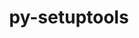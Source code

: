 ---
title: "py-setuptools"
layout: cache
categories: [package, develop-2024-05-19]
meta: {"versions": ["46.1.3", "59.4.0", "63.4.3", "69.2.0"], "compilers": ["apple-clang@=15.0.0", "cce@=15.0.1", "gcc@=10.2.1", "gcc@=11.1.0", "gcc@=11.4.0", "gcc@=12.3.0", "gcc@=7.3.1", "gcc@=7.5.0", "gcc@=9.4.0", "oneapi@=2024.0.0"], "oss": ["amzn2", "centos7", "rhel8", "ubuntu18.04", "ubuntu20.04", "ubuntu22.04", "ventura"], "platforms": ["darwin", "linux"], "targets": ["aarch64", "neoverse_n1", "neoverse_v1", "neoverse_v2", "ppc64le", "x86_64_v3", "zen4"], "stacks": ["aws-isc", "aws-isc-aarch64", "build_systems", "data-vis-sdk", "developer-tools", "developer-tools-manylinux2014", "e4s", "e4s-cray-rhel", "e4s-neoverse-v2", "e4s-neoverse_v1", "e4s-oneapi", "e4s-power", "e4s-rocm-external", "ml-darwin-aarch64-mps", "ml-linux-x86_64-cpu", "ml-linux-x86_64-cuda", "radiuss", "root", "tutorial"], "num_specs": 45, "num_specs_by_stack": {"ml-darwin-aarch64-mps": 2, "root": 45, "aws-isc-aarch64": 2, "aws-isc": 1, "developer-tools-manylinux2014": 1, "e4s-cray-rhel": 2, "data-vis-sdk": 3, "e4s-power": 4, "build_systems": 1, "radiuss": 5, "developer-tools": 1, "e4s-neoverse_v1": 4, "e4s-neoverse-v2": 4, "e4s": 8, "ml-linux-x86_64-cuda": 3, "e4s-rocm-external": 1, "ml-linux-x86_64-cpu": 3, "tutorial": 2, "e4s-oneapi": 4}}
spec_details: [{"hash": "ckb6mkp24a6wmorppmfpwymq6wc7utdo", "compiler": "apple-clang@=15.0.0", "versions": ["69.2.0"], "os": "ventura", "platform": "darwin", "target": "aarch64", "variants": ["build_system=generic"], "stacks": ["ml-darwin-aarch64-mps", "root"], "size": "-", "tarball": "https://binaries.spack.io/releases/develop-2024-05-19/build_cache/darwin-ventura-aarch64/apple-clang-15.0.0/py-setuptools-69.2.0/darwin-ventura-aarch64-apple-clang-15.0.0-py-setuptools-69.2.0-ckb6mkp24a6wmorppmfpwymq6wc7utdo.spack"}, {"hash": "7tzyqu2ymi5rpru7j6sqfgjjgpvg4wvm", "compiler": "apple-clang@=15.0.0", "versions": ["69.2.0"], "os": "ventura", "platform": "darwin", "target": "aarch64", "variants": ["build_system=generic"], "stacks": ["ml-darwin-aarch64-mps", "root"], "size": "-", "tarball": "https://binaries.spack.io/releases/develop-2024-05-19/build_cache/darwin-ventura-aarch64/apple-clang-15.0.0/py-setuptools-69.2.0/darwin-ventura-aarch64-apple-clang-15.0.0-py-setuptools-69.2.0-7tzyqu2ymi5rpru7j6sqfgjjgpvg4wvm.spack"}, {"hash": "opwlfoxanzcjbiq4l3q7kc6l6iwy5sh6", "compiler": "gcc@=7.3.1", "versions": ["69.2.0"], "os": "amzn2", "platform": "linux", "target": "aarch64", "variants": ["build_system=generic"], "stacks": ["root", "aws-isc-aarch64"], "size": "-", "tarball": "https://binaries.spack.io/releases/develop-2024-05-19/build_cache/linux-amzn2-aarch64/gcc-7.3.1/py-setuptools-69.2.0/linux-amzn2-aarch64-gcc-7.3.1-py-setuptools-69.2.0-opwlfoxanzcjbiq4l3q7kc6l6iwy5sh6.spack"}, {"hash": "aki55mmz367cg3pu2ka7ffgzcrdd2j3x", "compiler": "gcc@=7.3.1", "versions": ["69.2.0"], "os": "amzn2", "platform": "linux", "target": "neoverse_n1", "variants": ["build_system=generic"], "stacks": ["root", "aws-isc-aarch64"], "size": "-", "tarball": "https://binaries.spack.io/releases/develop-2024-05-19/build_cache/linux-amzn2-neoverse_n1/gcc-7.3.1/py-setuptools-69.2.0/linux-amzn2-neoverse_n1-gcc-7.3.1-py-setuptools-69.2.0-aki55mmz367cg3pu2ka7ffgzcrdd2j3x.spack"}, {"hash": "uddaxvo5f6rhrp4roo6zi42cneb263in", "compiler": "gcc@=7.3.1", "versions": ["69.2.0"], "os": "amzn2", "platform": "linux", "target": "x86_64_v3", "variants": ["build_system=generic"], "stacks": ["root", "aws-isc"], "size": "-", "tarball": "https://binaries.spack.io/releases/develop-2024-05-19/build_cache/linux-amzn2-x86_64_v3/gcc-7.3.1/py-setuptools-69.2.0/linux-amzn2-x86_64_v3-gcc-7.3.1-py-setuptools-69.2.0-uddaxvo5f6rhrp4roo6zi42cneb263in.spack"}, {"hash": "yyuoat6s6pcpqjo46srytmpz3qaveaxz", "compiler": "gcc@=10.2.1", "versions": ["69.2.0"], "os": "centos7", "platform": "linux", "target": "x86_64_v3", "variants": ["build_system=generic"], "stacks": ["root", "developer-tools-manylinux2014"], "size": "-", "tarball": "https://binaries.spack.io/releases/develop-2024-05-19/build_cache/linux-centos7-x86_64_v3/gcc-10.2.1/py-setuptools-69.2.0/linux-centos7-x86_64_v3-gcc-10.2.1-py-setuptools-69.2.0-yyuoat6s6pcpqjo46srytmpz3qaveaxz.spack"}, {"hash": "schpp2o74t7uaqhhukrie5cgyjnkomra", "compiler": "cce@=15.0.1", "versions": ["69.2.0"], "os": "rhel8", "platform": "linux", "target": "zen4", "variants": ["build_system=generic"], "stacks": ["root", "e4s-cray-rhel"], "size": "-", "tarball": "https://binaries.spack.io/releases/develop-2024-05-19/build_cache/linux-rhel8-zen4/cce-15.0.1/py-setuptools-69.2.0/linux-rhel8-zen4-cce-15.0.1-py-setuptools-69.2.0-schpp2o74t7uaqhhukrie5cgyjnkomra.spack"}, {"hash": "u4c6yftqxuszkq5hjrnxxglz2ckpjpce", "compiler": "gcc@=11.1.0", "versions": ["69.2.0"], "os": "ubuntu20.04", "platform": "linux", "target": "x86_64_v3", "variants": ["build_system=generic"], "stacks": ["root", "data-vis-sdk"], "size": "-", "tarball": "https://binaries.spack.io/releases/develop-2024-05-19/build_cache/linux-ubuntu20.04-x86_64_v3/gcc-11.1.0/py-setuptools-69.2.0/linux-ubuntu20.04-x86_64_v3-gcc-11.1.0-py-setuptools-69.2.0-u4c6yftqxuszkq5hjrnxxglz2ckpjpce.spack"}, {"hash": "gsyhlqkuexwkbchtulik7uiflbt7n4tq", "compiler": "gcc@=11.1.0", "versions": ["69.2.0"], "os": "ubuntu20.04", "platform": "linux", "target": "x86_64_v3", "variants": ["build_system=generic"], "stacks": ["root", "data-vis-sdk"], "size": "-", "tarball": "https://binaries.spack.io/releases/develop-2024-05-19/build_cache/linux-ubuntu20.04-x86_64_v3/gcc-11.1.0/py-setuptools-69.2.0/linux-ubuntu20.04-x86_64_v3-gcc-11.1.0-py-setuptools-69.2.0-gsyhlqkuexwkbchtulik7uiflbt7n4tq.spack"}, {"hash": "gr5j4m57ivwdsxrf3cuxv4v64lblkfkq", "compiler": "cce@=15.0.1", "versions": ["69.2.0"], "os": "rhel8", "platform": "linux", "target": "zen4", "variants": ["build_system=generic"], "stacks": ["root", "e4s-cray-rhel"], "size": "-", "tarball": "https://binaries.spack.io/releases/develop-2024-05-19/build_cache/linux-rhel8-zen4/cce-15.0.1/py-setuptools-69.2.0/linux-rhel8-zen4-cce-15.0.1-py-setuptools-69.2.0-gr5j4m57ivwdsxrf3cuxv4v64lblkfkq.spack"}, {"hash": "qy3fal3pnp4ukeeg3n3x3gr5lehi4dah", "compiler": "gcc@=9.4.0", "versions": ["69.2.0"], "os": "ubuntu20.04", "platform": "linux", "target": "ppc64le", "variants": ["build_system=generic"], "stacks": ["root", "e4s-power"], "size": "-", "tarball": "https://binaries.spack.io/releases/develop-2024-05-19/build_cache/linux-ubuntu20.04-ppc64le/gcc-9.4.0/py-setuptools-69.2.0/linux-ubuntu20.04-ppc64le-gcc-9.4.0-py-setuptools-69.2.0-qy3fal3pnp4ukeeg3n3x3gr5lehi4dah.spack"}, {"hash": "hfqr4t5w7ehyvfuikjl4yrs3djmh56x7", "compiler": "gcc@=7.5.0", "versions": ["69.2.0"], "os": "ubuntu18.04", "platform": "linux", "target": "x86_64_v3", "variants": ["build_system=generic"], "stacks": ["build_systems", "root", "radiuss"], "size": "-", "tarball": "https://binaries.spack.io/releases/develop-2024-05-19/build_cache/linux-ubuntu18.04-x86_64_v3/gcc-7.5.0/py-setuptools-69.2.0/linux-ubuntu18.04-x86_64_v3-gcc-7.5.0-py-setuptools-69.2.0-hfqr4t5w7ehyvfuikjl4yrs3djmh56x7.spack"}, {"hash": "lzjaycpfjchvgqqlnufyt7fllohipw7i", "compiler": "gcc@=7.5.0", "versions": ["69.2.0"], "os": "ubuntu18.04", "platform": "linux", "target": "x86_64_v3", "variants": ["build_system=generic"], "stacks": ["root", "radiuss"], "size": "-", "tarball": "https://binaries.spack.io/releases/develop-2024-05-19/build_cache/linux-ubuntu18.04-x86_64_v3/gcc-7.5.0/py-setuptools-69.2.0/linux-ubuntu18.04-x86_64_v3-gcc-7.5.0-py-setuptools-69.2.0-lzjaycpfjchvgqqlnufyt7fllohipw7i.spack"}, {"hash": "tj723374cx6z6ihtx2uwh7mggazilcd4", "compiler": "gcc@=7.5.0", "versions": ["63.4.3"], "os": "ubuntu18.04", "platform": "linux", "target": "x86_64_v3", "variants": ["build_system=generic"], "stacks": ["root", "radiuss"], "size": "-", "tarball": "https://binaries.spack.io/releases/develop-2024-05-19/build_cache/linux-ubuntu18.04-x86_64_v3/gcc-7.5.0/py-setuptools-63.4.3/linux-ubuntu18.04-x86_64_v3-gcc-7.5.0-py-setuptools-63.4.3-tj723374cx6z6ihtx2uwh7mggazilcd4.spack"}, {"hash": "y6tjw4zteumnsaoud6x4gnbjo3y372hc", "compiler": "gcc@=7.5.0", "versions": ["69.2.0"], "os": "ubuntu18.04", "platform": "linux", "target": "x86_64_v3", "variants": ["build_system=generic"], "stacks": ["developer-tools", "root"], "size": "-", "tarball": "https://binaries.spack.io/releases/develop-2024-05-19/build_cache/linux-ubuntu18.04-x86_64_v3/gcc-7.5.0/py-setuptools-69.2.0/linux-ubuntu18.04-x86_64_v3-gcc-7.5.0-py-setuptools-69.2.0-y6tjw4zteumnsaoud6x4gnbjo3y372hc.spack"}, {"hash": "tgod6skpfdf63k445uh3neqhbah5c4a5", "compiler": "gcc@=7.5.0", "versions": ["69.2.0"], "os": "ubuntu18.04", "platform": "linux", "target": "x86_64_v3", "variants": ["build_system=generic"], "stacks": ["root", "radiuss"], "size": "-", "tarball": "https://binaries.spack.io/releases/develop-2024-05-19/build_cache/linux-ubuntu18.04-x86_64_v3/gcc-7.5.0/py-setuptools-69.2.0/linux-ubuntu18.04-x86_64_v3-gcc-7.5.0-py-setuptools-69.2.0-tgod6skpfdf63k445uh3neqhbah5c4a5.spack"}, {"hash": "p24iyt5uwnlsyqvks4qcxr3hkzooardw", "compiler": "gcc@=7.5.0", "versions": ["63.4.3"], "os": "ubuntu18.04", "platform": "linux", "target": "x86_64_v3", "variants": ["build_system=generic"], "stacks": ["root", "radiuss"], "size": "-", "tarball": "https://binaries.spack.io/releases/develop-2024-05-19/build_cache/linux-ubuntu18.04-x86_64_v3/gcc-7.5.0/py-setuptools-63.4.3/linux-ubuntu18.04-x86_64_v3-gcc-7.5.0-py-setuptools-63.4.3-p24iyt5uwnlsyqvks4qcxr3hkzooardw.spack"}, {"hash": "4qyw3xwmhrldlo7zmqexunyz6fjfrfh7", "compiler": "gcc@=9.4.0", "versions": ["63.4.3"], "os": "ubuntu20.04", "platform": "linux", "target": "ppc64le", "variants": ["build_system=generic"], "stacks": ["root", "e4s-power"], "size": "-", "tarball": "https://binaries.spack.io/releases/develop-2024-05-19/build_cache/linux-ubuntu20.04-ppc64le/gcc-9.4.0/py-setuptools-63.4.3/linux-ubuntu20.04-ppc64le-gcc-9.4.0-py-setuptools-63.4.3-4qyw3xwmhrldlo7zmqexunyz6fjfrfh7.spack"}, {"hash": "7nv44dnachlybxyycgunwqroqtrfuc24", "compiler": "gcc@=9.4.0", "versions": ["69.2.0"], "os": "ubuntu20.04", "platform": "linux", "target": "ppc64le", "variants": ["build_system=generic"], "stacks": ["root", "e4s-power"], "size": "-", "tarball": "https://binaries.spack.io/releases/develop-2024-05-19/build_cache/linux-ubuntu20.04-ppc64le/gcc-9.4.0/py-setuptools-69.2.0/linux-ubuntu20.04-ppc64le-gcc-9.4.0-py-setuptools-69.2.0-7nv44dnachlybxyycgunwqroqtrfuc24.spack"}, {"hash": "77kpjq3ybuopdzpz2pzan53r4codjkhc", "compiler": "gcc@=9.4.0", "versions": ["59.4.0"], "os": "ubuntu20.04", "platform": "linux", "target": "ppc64le", "variants": ["build_system=generic"], "stacks": ["root", "e4s-power"], "size": "-", "tarball": "https://binaries.spack.io/releases/develop-2024-05-19/build_cache/linux-ubuntu20.04-ppc64le/gcc-9.4.0/py-setuptools-59.4.0/linux-ubuntu20.04-ppc64le-gcc-9.4.0-py-setuptools-59.4.0-77kpjq3ybuopdzpz2pzan53r4codjkhc.spack"}, {"hash": "tq4njegnpkmjfrbqihjfm5w47ofx47ea", "compiler": "gcc@=11.1.0", "versions": ["63.4.3"], "os": "ubuntu20.04", "platform": "linux", "target": "x86_64_v3", "variants": ["build_system=generic"], "stacks": ["root", "data-vis-sdk"], "size": "-", "tarball": "https://binaries.spack.io/releases/develop-2024-05-19/build_cache/linux-ubuntu20.04-x86_64_v3/gcc-11.1.0/py-setuptools-63.4.3/linux-ubuntu20.04-x86_64_v3-gcc-11.1.0-py-setuptools-63.4.3-tq4njegnpkmjfrbqihjfm5w47ofx47ea.spack"}, {"hash": "a3pqhosiczsuytpky6pumcvbrufr2zd3", "compiler": "gcc@=11.4.0", "versions": ["69.2.0"], "os": "ubuntu22.04", "platform": "linux", "target": "neoverse_v1", "variants": ["build_system=generic"], "stacks": ["root", "e4s-neoverse_v1"], "size": "-", "tarball": "https://binaries.spack.io/releases/develop-2024-05-19/build_cache/linux-ubuntu22.04-neoverse_v1/gcc-11.4.0/py-setuptools-69.2.0/linux-ubuntu22.04-neoverse_v1-gcc-11.4.0-py-setuptools-69.2.0-a3pqhosiczsuytpky6pumcvbrufr2zd3.spack"}, {"hash": "n4duua34v25ezc23cqehuh5jlwm7uhx6", "compiler": "gcc@=11.4.0", "versions": ["63.4.3"], "os": "ubuntu22.04", "platform": "linux", "target": "neoverse_v1", "variants": ["build_system=generic"], "stacks": ["root", "e4s-neoverse_v1"], "size": "-", "tarball": "https://binaries.spack.io/releases/develop-2024-05-19/build_cache/linux-ubuntu22.04-neoverse_v1/gcc-11.4.0/py-setuptools-63.4.3/linux-ubuntu22.04-neoverse_v1-gcc-11.4.0-py-setuptools-63.4.3-n4duua34v25ezc23cqehuh5jlwm7uhx6.spack"}, {"hash": "hjonpm4umctrog32dylkg6lvfjzagxu7", "compiler": "gcc@=11.4.0", "versions": ["69.2.0"], "os": "ubuntu22.04", "platform": "linux", "target": "neoverse_v1", "variants": ["build_system=generic"], "stacks": ["root", "e4s-neoverse_v1"], "size": "-", "tarball": "https://binaries.spack.io/releases/develop-2024-05-19/build_cache/linux-ubuntu22.04-neoverse_v1/gcc-11.4.0/py-setuptools-69.2.0/linux-ubuntu22.04-neoverse_v1-gcc-11.4.0-py-setuptools-69.2.0-hjonpm4umctrog32dylkg6lvfjzagxu7.spack"}, {"hash": "i3nc7d4dw3ckpgeoh7sggzckbmznpzda", "compiler": "gcc@=11.4.0", "versions": ["59.4.0"], "os": "ubuntu22.04", "platform": "linux", "target": "neoverse_v1", "variants": ["build_system=generic"], "stacks": ["root", "e4s-neoverse_v1"], "size": "-", "tarball": "https://binaries.spack.io/releases/develop-2024-05-19/build_cache/linux-ubuntu22.04-neoverse_v1/gcc-11.4.0/py-setuptools-59.4.0/linux-ubuntu22.04-neoverse_v1-gcc-11.4.0-py-setuptools-59.4.0-i3nc7d4dw3ckpgeoh7sggzckbmznpzda.spack"}, {"hash": "lyf62qz6tk2urr5al2x3q6ota6g2cy7o", "compiler": "gcc@=11.4.0", "versions": ["69.2.0"], "os": "ubuntu22.04", "platform": "linux", "target": "neoverse_v2", "variants": ["build_system=generic"], "stacks": ["e4s-neoverse-v2", "root"], "size": "-", "tarball": "https://binaries.spack.io/releases/develop-2024-05-19/build_cache/linux-ubuntu22.04-neoverse_v2/gcc-11.4.0/py-setuptools-69.2.0/linux-ubuntu22.04-neoverse_v2-gcc-11.4.0-py-setuptools-69.2.0-lyf62qz6tk2urr5al2x3q6ota6g2cy7o.spack"}, {"hash": "5jfgvyw3r3irrw6ndjuk4se3jf3vaz3u", "compiler": "gcc@=11.4.0", "versions": ["63.4.3"], "os": "ubuntu22.04", "platform": "linux", "target": "neoverse_v2", "variants": ["build_system=generic"], "stacks": ["e4s-neoverse-v2", "root"], "size": "-", "tarball": "https://binaries.spack.io/releases/develop-2024-05-19/build_cache/linux-ubuntu22.04-neoverse_v2/gcc-11.4.0/py-setuptools-63.4.3/linux-ubuntu22.04-neoverse_v2-gcc-11.4.0-py-setuptools-63.4.3-5jfgvyw3r3irrw6ndjuk4se3jf3vaz3u.spack"}, {"hash": "73dpbize2qznyechfvu3j7i7fvjlulfy", "compiler": "gcc@=11.4.0", "versions": ["69.2.0"], "os": "ubuntu22.04", "platform": "linux", "target": "neoverse_v2", "variants": ["build_system=generic"], "stacks": ["e4s-neoverse-v2", "root"], "size": "-", "tarball": "https://binaries.spack.io/releases/develop-2024-05-19/build_cache/linux-ubuntu22.04-neoverse_v2/gcc-11.4.0/py-setuptools-69.2.0/linux-ubuntu22.04-neoverse_v2-gcc-11.4.0-py-setuptools-69.2.0-73dpbize2qznyechfvu3j7i7fvjlulfy.spack"}, {"hash": "wqpmskzi5jnrqqn3kjm6ln6kuzi63xvv", "compiler": "gcc@=11.4.0", "versions": ["59.4.0"], "os": "ubuntu22.04", "platform": "linux", "target": "neoverse_v2", "variants": ["build_system=generic"], "stacks": ["e4s-neoverse-v2", "root"], "size": "-", "tarball": "https://binaries.spack.io/releases/develop-2024-05-19/build_cache/linux-ubuntu22.04-neoverse_v2/gcc-11.4.0/py-setuptools-59.4.0/linux-ubuntu22.04-neoverse_v2-gcc-11.4.0-py-setuptools-59.4.0-wqpmskzi5jnrqqn3kjm6ln6kuzi63xvv.spack"}, {"hash": "vnpitsmj43iftcg7l3cggbwisopvrzgw", "compiler": "gcc@=11.4.0", "versions": ["69.2.0"], "os": "ubuntu22.04", "platform": "linux", "target": "x86_64_v3", "variants": ["build_system=generic"], "stacks": ["e4s", "root"], "size": "-", "tarball": "https://binaries.spack.io/releases/develop-2024-05-19/build_cache/linux-ubuntu22.04-x86_64_v3/gcc-11.4.0/py-setuptools-69.2.0/linux-ubuntu22.04-x86_64_v3-gcc-11.4.0-py-setuptools-69.2.0-vnpitsmj43iftcg7l3cggbwisopvrzgw.spack"}, {"hash": "ahop4ei6sztmgsu2a7yj4be3llc4wwdb", "compiler": "gcc@=11.4.0", "versions": ["63.4.3"], "os": "ubuntu22.04", "platform": "linux", "target": "x86_64_v3", "variants": ["build_system=generic"], "stacks": ["e4s", "root"], "size": "-", "tarball": "https://binaries.spack.io/releases/develop-2024-05-19/build_cache/linux-ubuntu22.04-x86_64_v3/gcc-11.4.0/py-setuptools-63.4.3/linux-ubuntu22.04-x86_64_v3-gcc-11.4.0-py-setuptools-63.4.3-ahop4ei6sztmgsu2a7yj4be3llc4wwdb.spack"}, {"hash": "ltc5oxndgqdca57ebq4pfhumxhdbys7h", "compiler": "gcc@=11.4.0", "versions": ["69.2.0"], "os": "ubuntu22.04", "platform": "linux", "target": "x86_64_v3", "variants": ["build_system=generic"], "stacks": ["e4s", "root"], "size": "-", "tarball": "https://binaries.spack.io/releases/develop-2024-05-19/build_cache/linux-ubuntu22.04-x86_64_v3/gcc-11.4.0/py-setuptools-69.2.0/linux-ubuntu22.04-x86_64_v3-gcc-11.4.0-py-setuptools-69.2.0-ltc5oxndgqdca57ebq4pfhumxhdbys7h.spack"}, {"hash": "53opa4hpv5we5dkm6vdtx4xy5g4comc5", "compiler": "gcc@=11.4.0", "versions": ["69.2.0"], "os": "ubuntu22.04", "platform": "linux", "target": "x86_64_v3", "variants": ["build_system=generic"], "stacks": ["ml-linux-x86_64-cuda", "e4s-rocm-external", "ml-linux-x86_64-cpu", "root", "tutorial"], "size": "-", "tarball": "https://binaries.spack.io/releases/develop-2024-05-19/build_cache/linux-ubuntu22.04-x86_64_v3/gcc-11.4.0/py-setuptools-69.2.0/linux-ubuntu22.04-x86_64_v3-gcc-11.4.0-py-setuptools-69.2.0-53opa4hpv5we5dkm6vdtx4xy5g4comc5.spack"}, {"hash": "4545wn3fdvp6dkk33bfg7zc4wectd5zj", "compiler": "gcc@=11.4.0", "versions": ["63.4.3"], "os": "ubuntu22.04", "platform": "linux", "target": "x86_64_v3", "variants": ["build_system=generic"], "stacks": ["e4s", "root"], "size": "-", "tarball": "https://binaries.spack.io/releases/develop-2024-05-19/build_cache/linux-ubuntu22.04-x86_64_v3/gcc-11.4.0/py-setuptools-63.4.3/linux-ubuntu22.04-x86_64_v3-gcc-11.4.0-py-setuptools-63.4.3-4545wn3fdvp6dkk33bfg7zc4wectd5zj.spack"}, {"hash": "me2t5xzzhbg6rowzjep5zqshrenwuf2w", "compiler": "gcc@=11.4.0", "versions": ["69.2.0"], "os": "ubuntu22.04", "platform": "linux", "target": "x86_64_v3", "variants": ["build_system=generic"], "stacks": ["e4s", "root"], "size": "-", "tarball": "https://binaries.spack.io/releases/develop-2024-05-19/build_cache/linux-ubuntu22.04-x86_64_v3/gcc-11.4.0/py-setuptools-69.2.0/linux-ubuntu22.04-x86_64_v3-gcc-11.4.0-py-setuptools-69.2.0-me2t5xzzhbg6rowzjep5zqshrenwuf2w.spack"}, {"hash": "x4ixumnvsyrziopshqoopkfp47bda76j", "compiler": "gcc@=11.4.0", "versions": ["63.4.3"], "os": "ubuntu22.04", "platform": "linux", "target": "x86_64_v3", "variants": ["build_system=generic"], "stacks": ["ml-linux-x86_64-cuda", "root", "ml-linux-x86_64-cpu"], "size": "-", "tarball": "https://binaries.spack.io/releases/develop-2024-05-19/build_cache/linux-ubuntu22.04-x86_64_v3/gcc-11.4.0/py-setuptools-63.4.3/linux-ubuntu22.04-x86_64_v3-gcc-11.4.0-py-setuptools-63.4.3-x4ixumnvsyrziopshqoopkfp47bda76j.spack"}, {"hash": "oy5krjsx4tqlrowdgsvk7cl57siyjrcv", "compiler": "gcc@=11.4.0", "versions": ["69.2.0"], "os": "ubuntu22.04", "platform": "linux", "target": "x86_64_v3", "variants": ["build_system=generic"], "stacks": ["e4s", "root"], "size": "-", "tarball": "https://binaries.spack.io/releases/develop-2024-05-19/build_cache/linux-ubuntu22.04-x86_64_v3/gcc-11.4.0/py-setuptools-69.2.0/linux-ubuntu22.04-x86_64_v3-gcc-11.4.0-py-setuptools-69.2.0-oy5krjsx4tqlrowdgsvk7cl57siyjrcv.spack"}, {"hash": "fsi5ur2urxmz537as4qx35mjsdnazegy", "compiler": "gcc@=11.4.0", "versions": ["69.2.0"], "os": "ubuntu22.04", "platform": "linux", "target": "x86_64_v3", "variants": ["build_system=generic"], "stacks": ["ml-linux-x86_64-cuda", "root", "ml-linux-x86_64-cpu"], "size": "-", "tarball": "https://binaries.spack.io/releases/develop-2024-05-19/build_cache/linux-ubuntu22.04-x86_64_v3/gcc-11.4.0/py-setuptools-69.2.0/linux-ubuntu22.04-x86_64_v3-gcc-11.4.0-py-setuptools-69.2.0-fsi5ur2urxmz537as4qx35mjsdnazegy.spack"}, {"hash": "wng6usiqk7y5hne4k5cqf5j5zqw2puiu", "compiler": "gcc@=11.4.0", "versions": ["59.4.0"], "os": "ubuntu22.04", "platform": "linux", "target": "x86_64_v3", "variants": ["build_system=generic"], "stacks": ["e4s", "root"], "size": "-", "tarball": "https://binaries.spack.io/releases/develop-2024-05-19/build_cache/linux-ubuntu22.04-x86_64_v3/gcc-11.4.0/py-setuptools-59.4.0/linux-ubuntu22.04-x86_64_v3-gcc-11.4.0-py-setuptools-59.4.0-wng6usiqk7y5hne4k5cqf5j5zqw2puiu.spack"}, {"hash": "vstxfdmawnn5y2zx4ecjdtws5jwspipj", "compiler": "gcc@=11.4.0", "versions": ["46.1.3"], "os": "ubuntu22.04", "platform": "linux", "target": "x86_64_v3", "variants": ["build_system=generic"], "stacks": ["e4s", "root"], "size": "-", "tarball": "https://binaries.spack.io/releases/develop-2024-05-19/build_cache/linux-ubuntu22.04-x86_64_v3/gcc-11.4.0/py-setuptools-46.1.3/linux-ubuntu22.04-x86_64_v3-gcc-11.4.0-py-setuptools-46.1.3-vstxfdmawnn5y2zx4ecjdtws5jwspipj.spack"}, {"hash": "3pawhtbdrdjmmenlf4uj75ph4ky5bz6z", "compiler": "oneapi@=2024.0.0", "versions": ["69.2.0"], "os": "ubuntu22.04", "platform": "linux", "target": "x86_64_v3", "variants": ["build_system=generic"], "stacks": ["e4s-oneapi", "root"], "size": "-", "tarball": "https://binaries.spack.io/releases/develop-2024-05-19/build_cache/linux-ubuntu22.04-x86_64_v3/oneapi-2024.0.0/py-setuptools-69.2.0/linux-ubuntu22.04-x86_64_v3-oneapi-2024.0.0-py-setuptools-69.2.0-3pawhtbdrdjmmenlf4uj75ph4ky5bz6z.spack"}, {"hash": "24it6ylk7gnukfoov6aaapnceypfdivo", "compiler": "oneapi@=2024.0.0", "versions": ["59.4.0"], "os": "ubuntu22.04", "platform": "linux", "target": "x86_64_v3", "variants": ["build_system=generic"], "stacks": ["e4s-oneapi", "root"], "size": "-", "tarball": "https://binaries.spack.io/releases/develop-2024-05-19/build_cache/linux-ubuntu22.04-x86_64_v3/oneapi-2024.0.0/py-setuptools-59.4.0/linux-ubuntu22.04-x86_64_v3-oneapi-2024.0.0-py-setuptools-59.4.0-24it6ylk7gnukfoov6aaapnceypfdivo.spack"}, {"hash": "ugpet7bynialbhjsfrwkxbofa5ypteaa", "compiler": "gcc@=12.3.0", "versions": ["69.2.0"], "os": "ubuntu22.04", "platform": "linux", "target": "x86_64_v3", "variants": ["build_system=generic"], "stacks": ["root", "tutorial"], "size": "-", "tarball": "https://binaries.spack.io/releases/develop-2024-05-19/build_cache/linux-ubuntu22.04-x86_64_v3/gcc-12.3.0/py-setuptools-69.2.0/linux-ubuntu22.04-x86_64_v3-gcc-12.3.0-py-setuptools-69.2.0-ugpet7bynialbhjsfrwkxbofa5ypteaa.spack"}, {"hash": "wn6zq4m2opd4hfeyab25a62y65hj7bf4", "compiler": "oneapi@=2024.0.0", "versions": ["63.4.3"], "os": "ubuntu22.04", "platform": "linux", "target": "x86_64_v3", "variants": ["build_system=generic"], "stacks": ["e4s-oneapi", "root"], "size": "-", "tarball": "https://binaries.spack.io/releases/develop-2024-05-19/build_cache/linux-ubuntu22.04-x86_64_v3/oneapi-2024.0.0/py-setuptools-63.4.3/linux-ubuntu22.04-x86_64_v3-oneapi-2024.0.0-py-setuptools-63.4.3-wn6zq4m2opd4hfeyab25a62y65hj7bf4.spack"}, {"hash": "ktnr5wyxod4mz3rei5jp6fw745rf4ecz", "compiler": "oneapi@=2024.0.0", "versions": ["69.2.0"], "os": "ubuntu22.04", "platform": "linux", "target": "x86_64_v3", "variants": ["build_system=generic"], "stacks": ["e4s-oneapi", "root"], "size": "-", "tarball": "https://binaries.spack.io/releases/develop-2024-05-19/build_cache/linux-ubuntu22.04-x86_64_v3/oneapi-2024.0.0/py-setuptools-69.2.0/linux-ubuntu22.04-x86_64_v3-oneapi-2024.0.0-py-setuptools-69.2.0-ktnr5wyxod4mz3rei5jp6fw745rf4ecz.spack"}]
---